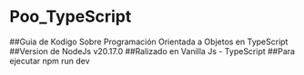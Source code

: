 # Poo_TypeScript
##Guia de Kodigo Sobre Programación Orientada a Objetos en TypeScript
##Version de NodeJs v20.17.0
##Ralizado en Vanilla Js - TypeScript
##Para ejecutar npm run dev
